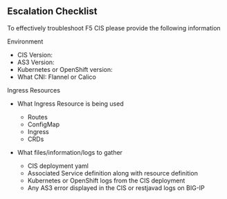 ## Escalation Checklist

To effectively troubleshoot F5 CIS please provide the following information

Environment

- CIS Version: 
- AS3 Version:
- Kubernetes or OpenShift version:
- What CNI: Flannel or Calico

Ingress Resources

- What Ingress Resource is being used

    * Routes
    * ConfigMap
    * Ingress
    * CRDs

- What files/information/logs to gather

    * CIS deployment yaml
    * Associated Service definition along with resource definition
    * Kubernetes or OpenShift logs from the CIS deployment
    * Any AS3 error displayed in the CIS or restjavad logs on BIG-IP


